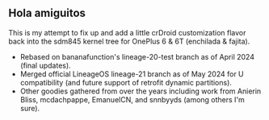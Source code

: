 ## Hola amiguitos

This is my attempt to fix up and add a little crDroid customization flavor back into the sdm845 kernel tree for OnePlus 6 & 6T (enchilada & fajita).

- Rebased on bananafunction's lineage-20-test branch as of April 2024 (final updates).
- Merged official LineageOS lineage-21 branch as of May 2024 for U compatibility (and future support of retrofit dynamic partitions).
- Other goodies gathered from over the years including work from Anierin Bliss, mcdachpappe, EmanuelCN, and snnbyyds (among others I'm sure).
